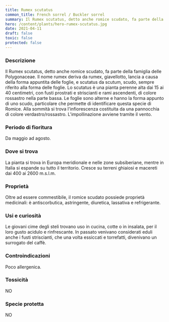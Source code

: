 ```yaml
---
title: Rumex scutatus
common_title: French sorrel / Buckler sorrel
summary: Il Rumex scutatus, detto anche romice scudato, fa parte della famiglia delle Polygonaceae.
hero: /content/plants/hero-rumex-scutatus.jpg
date: 2021-04-11
draft: false
toxic: false
protected: false
---
```

### Descrizione
Il Rumex scutatus, detto anche romice scudato, fa parte della famiglia delle Polygonaceae.
Il nome rumex deriva da rumex, giavellotto, lancia a causa della forma appuntita delle foglie, e scutatus da scutum, scudo, sempre riferito alla forma delle foglie.
Lo scutatus è una pianta perenne alta dai 15 ai 40 centimetri, con fusti prostrati e striscianti e rami ascendenti, di colore rossastro nella parte bassa.
Le foglie sono alterne e hanno la forma appunto di uno scudo, particolare che permette di identificare questa specie di Romice.
Alla sommità si trova l'infiorescenza costituita da una pannocchia di colore verdastro/rossastro. L'impollinazione avviene tramite il vento.

### Periodo di fioritura
Da maggio ad agosto.

### Dove si trova
La pianta si trova in Europa meridionale e nelle zone subsiberiane, mentre in Italia si espande su tutto il territorio. Cresce su terreni ghiaiosi e macereti dai 400 ai 2600 m.s.l.m.

### Proprietà
Oltre ad essere commestibile, il romice scudato possiede proprietà medicinali: è antiscorbutica, astringente, diuretica, lassativa e refrigerante.

### Usi e curiosità
Le giovani cime degli steli trovano uso in cucina, cotte o in insalata, per il loro gusto acidulo e rinfrescante.
In passato venivano considerati eduli anche i fusti striscianti, che una volta essiccati e torrefatti, divenivano un surrogato del caffè.

### Controindicazioni
Poco allergenica.

### Tossicità
NO

### Specie protetta
NO
